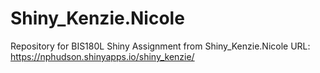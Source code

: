# Shiny_Kenzie.Nicole
Repository for BIS180L Shiny Assignment from Shiny_Kenzie.Nicole
URL: https://nphudson.shinyapps.io/shiny_kenzie/
